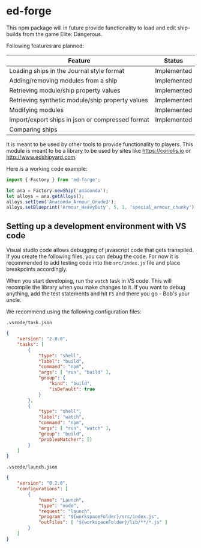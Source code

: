 # ed-forge

This npm package will in future provide functionality to load and edit ship-builds from the game Elite: Dangerous.

Following features are planned:

Feature                                             | Status
--------------------------------------------------- | ------
Loading ships in the Journal style format           | Implemented
Adding/removing modules from a ship                 | Implemented
Retrieving module/ship property values              | Implemented
Retrieving synthetic module/ship property values    | Implemented
Modifying modules                                   | Implemented
Import/export ships in json or compressed format    | Implemented
Comparing ships                                     |

It is meant to be used by other tools to provide functionality to players.
This module is meant to be a library to be used by sites like https://coriolis.io or http://www.edshipyard.com.

Here is a working code example:
```js
import { Factory } from 'ed-forge';

let ana = Factory.newShip('anaconda');
let alloys = ana.getAlloys();
alloys.setItem('Anaconda_Armour_Grade3');
alloys.setBlueprint('Armour_HeavyDuty', 5, 1, 'special_armour_chunky');
```

## Setting up a development environment with VS code

Visual studio code allows debugging of javascript code that gets transpiled.
If you create the following files, you can debug the code.
For now it is recommended to add testing code into the `src/index.js` file and place breakpoints accordingly.

When you start developing, run the `watch` task in VS code.
This will recompile the library when you make changes to it.
If you want to debug anything, add the test statements and hit `F5` and there you go - Bob's your uncle.

We recommend using the following configuration files:

`.vscode/task.json`
```json
{
    "version": "2.0.0",
    "tasks": [
        {
            "type": "shell",
            "label": "build",
            "command": "npm",
            "args": [ "run", "build" ],
            "group": {
                "kind": "build",
                "isDefault": true
            }
        },
        {
            "type": "shell",
            "label": "watch",
            "command": "npm",
            "args": [ "run", "watch" ],
            "group": "build",
            "problemMatcher": []
        }
    ]
}
```

`.vscode/launch.json`
```json
{
    "version": "0.2.0",
    "configurations": [
        {
            "name": "Launch",
            "type": "node",
            "request": "launch",
            "program": "${workspaceFolder}/src/index.js",
            "outFiles": [ "${workspaceFolder}/lib/**/*.js" ]
        }
    ]
}
```
